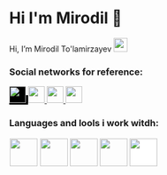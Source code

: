 <h1> Hi I'm Mirodil 👋</h1>

 Hi, I’m Mirodil To'lamirzayev <img width="25" src="https://media.tenor.com/InfbZnZgATIAAAAi/hand-gif.gif">

### Social networks for reference:

<a href="https://t.me/tolamirzayev_077/" style="background-color: black;">
    <img style="background-color: black;" src="https://w7.pngwing.com/pngs/636/338/png-transparent-telegram-hd-logo-thumbnail.png" width="30">
  </a>
  <a href="https://fackebook.com/tolamirzayev_077/">
    <img src="https://w7.pngwing.com/pngs/636/338/png-transparent-telegram-hd-logo-thumbnail.png" width="30">
  </a>
  <a href="https://twitter.com/MirodilTo/">
    <img src="https://w7.pngwing.com/pngs/196/156/png-transparent-twitter-3d-twitter-twitter-logo-3d-twitter-logo-social-media-logo-3d-icon-thumbnail.png" width="30">
  </a>
  <a href="https://instagram.com/tolamirzayev_077/">
    <img src="https://w7.pngwing.com/pngs/408/296/png-transparent-app-b-w-instagram-logo-media-popular-social-2018-social-media-black-and-white-logos-icon.png" width="30">
  </a>
  
  
  ### Languages and lools i work witdh:
  <code><img style="border: 1px white solid;" width="50" src="https://upload.wikimedia.org/wikipedia/commons/thumb/3/38/HTML5_Badge.svg/2048px-HTML5_Badge.svg.png"></code>
<code><img width="50" src="https://upload.wikimedia.org/wikipedia/commons/thumb/6/62/CSS3_logo.svg/800px-CSS3_logo.svg.png"></code>
<code><img width="50" src="https://upload.wikimedia.org/wikipedia/commons/thumb/b/b2/Bootstrap_logo.svg/2560px-Bootstrap_logo.svg.png"></code>
<code><img width="50" src="https://upload.wikimedia.org/wikipedia/commons/thumb/d/d5/Tailwind_CSS_Logo.svg/2048px-Tailwind_CSS_Logo.svg.png"></code>
<code><img style="background-color: white;" width="50" src="https://en.logodownload.org/wp-content/uploads/2022/04/javascript-logo-41.png"></code>
